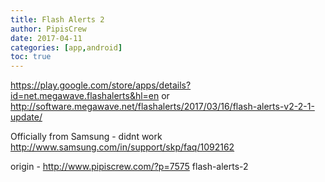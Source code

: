 ```yaml
---
title: Flash Alerts 2
author: PipisCrew
date: 2017-04-11
categories: [app,android]
toc: true
---
```


https://play.google.com/store/apps/details?id=net.megawave.flashalerts&hl=en
or
http://software.megawave.net/flashalerts/2017/03/16/flash-alerts-v2-2-1-update/

Officially from Samsung - didnt work
http://www.samsung.com/in/support/skp/faq/1092162

origin - http://www.pipiscrew.com/?p=7575 flash-alerts-2